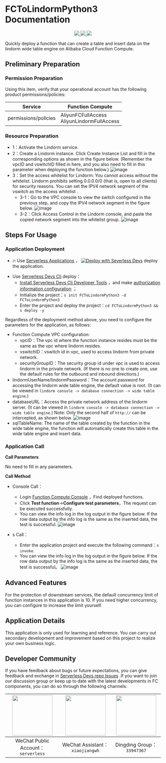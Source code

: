 # FCToLindormPython3 Documentation

<p align="center" class="flex justify-center">
    <a href="https://www.serverless-devs.com" class="ml-1">
    <img src="http://editor.devsapp.cn/icon?package=FCToLindormPython3&type=packageType">
  </a>
  <a href="http://www.devsapp.cn/details.html?name=FCToLindormPython3" class="ml-1">
    <img src="http://editor.devsapp.cn/icon?package=FCToLindormPython3&type=packageVersion">
  </a>
  <a href="http://www.devsapp.cn/details.html?name=FCToLindormPython3" class="ml-1">
    <img src="http://editor.devsapp.cn/icon?package=FCToLindormPython3&type=packageDownload">
  </a>
</p>

<description>

Quickly deploy a function that can create a table and insert data on the lindorm wide table engine on Alibaba Cloud Function Compute.

</description>


## Preliminary Preparation

### Permission Preparation

Using this item, verify that your operational account has the following product permissions/policies:


| Service              | Function Compute                                                     |     
|----------------------|----------------------------------------------------------------------|   
| permissions/policies | AliyunFCFullAccess</br>AliyunLindormFullAccess |     

### Resource Preparation

  * 1：Activate the Lindorm service.
  * 2：Create a Lindorm instance.
    Click Create Instance List and fill in the corresponding options as shown in the figure below. (Remember the vpcID and vswitchID filled in here, and you also need to fill in this parameter when deploying the function below.)
    ![image](http://git.cn-hangzhou.oss-cdn.aliyun-inc.com/uploads/serverless/serverless-solutions/ffd1cc739fade8edbb435f3e13f73e67/image.png)
  * 3：Set the access whitelist for Lindorm: You cannot access without the whitelist. Lindorm prohibits setting 0.0.0.0/0 (that is, open to all clients) for security reasons. You can set the IPV4 network segment of the vswitch as the access whitelist .
    * 3-1：Go to the VPC console to view the switch configured in the previous step, and copy the IPV4 network segment in the figure below.
    ![image](http://git.cn-hangzhou.oss-cdn.aliyun-inc.com/uploads/serverless/serverless-solutions/25b4fb29d4f5ab82838dc4e1cdec8da5/image.png)
    * 3-2：Click Access Control in the Lindorm console, and paste the copied network segment into the whitelist group.
    ![image](http://git.cn-hangzhou.oss-cdn.aliyun-inc.com/uploads/serverless/serverless-solutions/d5ad661e0648050380a66909b9c712d5/image.png)

## Steps For Usage
### Application Deployment

<appcenter>

- :fire: Use [Serverless Applications](https://fcnext.console.aliyun.com/applications/create?template=FCToLindormPython3) ，
[![Deploy with Severless Devs](https://img.alicdn.com/imgextra/i1/O1CN01w5RFbX1v45s8TIXPz_!!6000000006118-55-tps-95-28.svg)](https://fcnext.console.aliyun.com/applications/create?template=FCToLindormPython3) deploy the application.

</appcenter>

- Use [Serverless Devs Cli](https://www.serverless-devs.com/serverless-devs/install) deploy：
    - [Install Serverless Devs Cli Developer Tools](https://www.serverless-devs.com/serverless-devs/install) ，and make [authorization information configuration](https://www.serverless-devs.com/fc/config) ；
    - Initialize the project：`s init FCToLindormPython3 -d FCToLindormPython3`   
    - Enter the project and deploy the project：`cd FCToLindormPython3 && s deploy -y`

</deploy>


Regardless of the deployment method above, you need to configure the parameters for the application, as follows:
  * Function Compute VPC configuration:
    * vpcID：The vpc id where the function instance resides must be the same as the vpc where lindorm resides.
    * vswitchID：vswitch id in vpc, used to access lindorm from private network.
    * securityGroupID：The security group id under vpc is used to access lindorm in the private network. (If there is no one to create one, use the default rules for the outbound and inbound directions.)
  * lindormUserName/lindormPassword：The account password for accessing the lindorm wide table engine, the default value is root. (It can be viewed in `lindorm console -> database connection -> wide table engine`.)
  * databaseURL：Access the private network address of the lindorm server. (It can be viewed in `lindorm console -> database connection -> wide table engine`.)
    Note: Only the second half of `http://` can be intercepted, as shown below.
    ![image](http://git.cn-hangzhou.oss-cdn.aliyun-inc.com/uploads/serverless/serverless-solutions/3dd10276fdd9a6f64e0e8687dc6a7a30/image.png)
  * sqlTableName: The name of the table created by the function in the wide table engine, the function will automatically create this table in the wide table engine and insert data.

### Application Call
**Call Parameters**

No need to fill in any parameters.

**Call Method**
  * Console Call：
    * Login [Function Compute Console](https://fcnext.console.aliyun.com/cn-hangzhou/services) ，Find deployed functions.
    * Click **Test function**->**Configure test parameters**，The request can be executed successfully.
    * You can view the info log in the log output in the figure below. If the row data output by the info log is the same as the inserted data, the test is successful.
    ![image](http://git.cn-hangzhou.oss-cdn.aliyun-inc.com/uploads/serverless/serverless-solutions/6c15682b95e3371b1cb4d2afad58372b/image.png)

  
  * s Call：
    * Enter the application project and execute the following command：`s invoke`.
    * You can view the info log in the log output in the figure below. If the row data output by the info log is the same as the inserted data, the test is successful。
    ![image](http://git.cn-hangzhou.oss-cdn.aliyun-inc.com/uploads/serverless/serverless-solutions/58677f84041df3f2fd875b32029faa10/image.png)


<appdetail id="flushContent">


## Advanced Features

For the protection of downstream services, the default concurrency limit of function instances in this application is 10. If you need higher concurrency, you can configure to increase the limit yourself.

## Application Details

This application is only used for learning and reference. You can carry out secondary development and improvement based on this project to realize your own business logic.

</appdetail>

<devgroup>

## Developer Community

If you have feedback about bugs or future expectations, you can give feedback and exchange in [Serverless Devs repo Issues](https://github.com/serverless-devs/serverless-devs/issues) .If you want to join our discussion group or keep up to date with the latest developments in FC components, you can do so through the following channels:

<p align="center">

| <img src="https://serverless-article-picture.oss-cn-hangzhou.aliyuncs.com/1635407298906_20211028074819117230.png" width="130px" > | <img src="https://serverless-article-picture.oss-cn-hangzhou.aliyuncs.com/1635407044136_20211028074404326599.png" width="130px" > | <img src="https://serverless-article-picture.oss-cn-hangzhou.aliyuncs.com/1635407252200_20211028074732517533.png" width="130px" > |
|-----------------------------------------------------------------------------------------------------------------------------------| --- |-----------------------------------------------------------------------------------------------------------------------------------|
| <center>WeChat Public Account：`serverless`</center>                                                                               | <center>WeChat Assistant：`xiaojiangwh`</center> | <center>Dingding Group：`33947367`</center>                                                                                        | 

</p>

</devgroup>